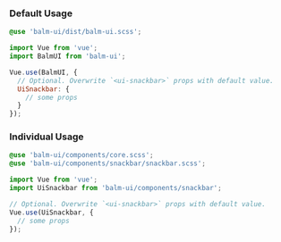 ### Default Usage

```css
@use 'balm-ui/dist/balm-ui.scss';
```

```js
import Vue from 'vue';
import BalmUI from 'balm-ui';

Vue.use(BalmUI, {
  // Optional. Overwrite `<ui-snackbar>` props with default value.
  UiSnackbar: {
    // some props
  }
});
```

### Individual Usage

```css
@use 'balm-ui/components/core.scss';
@use 'balm-ui/components/snackbar/snackbar.scss';
```

```js
import Vue from 'vue';
import UiSnackbar from 'balm-ui/components/snackbar';

// Optional. Overwrite `<ui-snackbar>` props with default value.
Vue.use(UiSnackbar, {
  // some props
});
```
